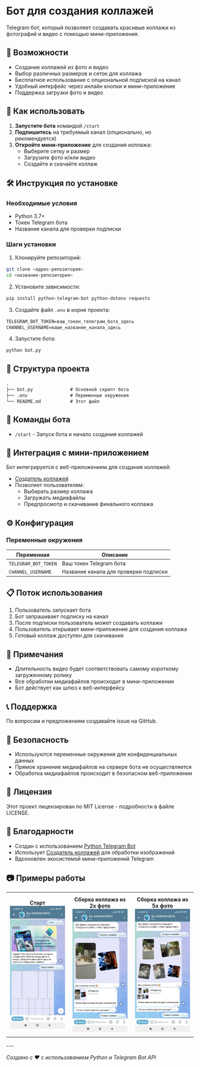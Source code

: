 # Бот для создания коллажей

Telegram бот, который позволяет создавать красивые коллажи из фотографий и видео с помощью мини-приложения.

## 🚀 Возможности

- Создание коллажей из фото и видео
- Выбор различных размеров и сеток для коллажа
- Бесплатное использование с опциональной подпиской на канал
- Удобный интерфейс через инлайн кнопки и мини-приложение
- Поддержка загрузки фото и видео

## 📱 Как использовать

1. **Запустите бота** командой `/start`
2. **Подпишитесь** на требуемый канал (опционально, но рекомендуется)
3. **Откройте мини-приложение** для создания коллажа:
   - Выберите сетку и размер
   - Загрузите фото и/или видео
   - Создайте и скачайте коллаж

## 🛠️ Инструкция по установке

### Необходимые условия

- Python 3.7+
- Токен Telegram бота
- Название канала для проверки подписки

### Шаги установки

1. Клонируйте репозиторий:
```bash
git clone <адрес-репозитория>
cd <название-репозитория>
```

2. Установите зависимости:
```bash
pip install python-telegram-bot python-dotenv requests
```

3. Создайте файл `.env` в корне проекта:
```env
TELEGRAM_BOT_TOKEN=ваш_токен_телеграм_бота_здесь
CHANNEL_USERNAME=ваше_название_канала_здесь
```

4. Запустите бота:
```bash
python bot.py
```

## 📁 Структура проекта

```
.
├── bot.py              # Основной скрипт бота
├── .env                # Переменные окружения
└── README.md           # Этот файл
```

## 🤖 Команды бота

- `/start` - Запуск бота и начало создания коллажей

## 🎨 Интеграция с мини-приложением

Бот интегрируется с веб-приложением для создания коллажей:
- [Создатель коллажей](https://ash-code-nocode.github.io/CollageBotApp/)
- Позволяет пользователям:
  - Выбирать размер коллажа
  - Загружать медиафайлы
  - Предпросмотр и скачивание финального коллажа

## ⚙️ Конфигурация

### Переменные окружения

| Переменная | Описание |
|------------|----------|
| `TELEGRAM_BOT_TOKEN` | Ваш токен Telegram бота |
| `CHANNEL_USERNAME` | Название канала для проверки подписки |

## 📋 Поток использования

1. Пользователь запускает бота
2. Бот запрашивает подписку на канал
3. После подписки пользователь может создавать коллажи
4. Пользователь открывает мини-приложение для создания коллажа
5. Готовый коллаж доступен для скачивания

## 📝 Примечания

- Длительность видео будет соответствовать самому короткому загруженному ролику
- Все обработки медиафайлов происходит в мини-приложении
- Бот действует как шлюз к веб-интерфейсу

## 📞 Поддержка

По вопросам и предложениям создавайте issue на GitHub.

## 🔐 Безопасность

- Используются переменные окружения для конфиденциальных данных
- Прямое хранение медиафайлов на сервере бота не осуществляется
- Обработка медиафайлов происходит в безопасном веб-приложении

## 🌟 Лицензия

Этот проект лицензирован по MIT License - подробности в файле LICENSE.

## 🙏 Благодарности

- Создан с использованием [Python Telegram Bot](https://github.com/python-telegram-bot/python-telegram-bot)
- Использует [Создатель коллажей](https://ash-code-nocode.github.io/CollageBotApp/) для обработки изображений
- Вдохновлен экосистемой мини-приложений Telegram

## 📷 Примеры работы

<table style="width: 100%; border-collapse: collapse;">
  <tr>
    <td align="center" style="width: 33%; padding: 10px;">
      <strong>Старт</strong><br>
      <img src="https://github.com/Ash-code-noCode/collageBot/blob/main/photo_1_2025-09-24_15-49-15.jpg?raw=true" width="150">
    </td>
    <td align="center" style="width: 33%; padding: 10px;">
      <strong>Сборка коллажа из 2х фото</strong><br>
      <img src="https://github.com/Ash-code-noCode/collageBot/blob/main/photo_2_2025-09-24_15-49-15.jpg?raw=true" width="150">
    </td>
    <td align="center" style="width: 33%; padding: 10px;">
      <strong>Сборка коллажа из 5х фото</strong><br>
      <img src="https://github.com/Ash-code-noCode/collageBot/blob/main/photo_3_2025-09-24_15-49-15.jpg?raw=true" width="150">
    </td>
  </tr>
</table>
---

*Создано с ❤️ с использованием Python и Telegram Bot API*
